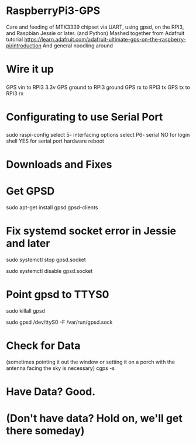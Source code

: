 # RaspberryPi3-GPS
Care and feeding of MTK3339 chipset via UART, using gpsd, on the RPI3, and Raspbian Jessie or later. (and Python)
Mashed together from Adafruit tutorial 
https://learn.adafruit.com/adafruit-ultimate-gps-on-the-raspberry-pi/introduction
And general noodling around

#####
# Wire it up
#####

GPS vin to RPI3 3.3v
GPS ground to RPI3 ground
GPS rx to RPI3 tx
GPS tx to RPI3 rx

#####
# Configurating to use Serial Port
#####

sudo raspi-config
select 5- interfacing options
select P6- serial
NO for login shell
YES for serial port hardware
reboot

#####
# Downloads and Fixes
#####

# Get GPSD
sudo apt-get install gpsd gpsd-clients

# Fix systemd socket error in Jessie and later
sudo systemctl stop gpsd.socket

sudo systemctl disable gpsd.socket

# Point gpsd to TTYS0  
sudo killall gpsd

sudo gpsd /dev/ttyS0 -F /var/run/gpsd.sock

# Check for Data 
(sometimes pointing it out the window or setting it on a porch with the antenna facing the sky is necessary)
cgps -s

#####
# Have Data? Good.
# (Don't have data? Hold on, we'll get there someday)
#####
